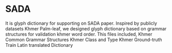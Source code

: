 # SADA
It is glyph dictionary for supporting on SADA paper.  Inspired by publicly datasets Khmer Palm-leaf, we designed glyph dictionary based on grammar structures for validation khmer word order. This files included,  Khmer Common Grammar Structures Khmer Class and Type Khmer Ground-truth Train Latin translated Dictionary
